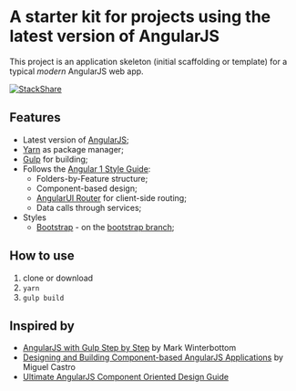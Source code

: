 # A starter kit for projects using the latest version of AngularJS

This project is an application skeleton (initial scaffolding or template) for a typical *modern* AngularJS web app.

[![StackShare](https://img.shields.io/badge/tech-stack-0690fa.svg?style=flat)](https://stackshare.io/lackovic/angularjs-starter-kit)

## Features

* Latest version of [AngularJS](https://angularjs.org);
* [Yarn](https://yarnpkg.com/lang/en/) as package manager;
* [Gulp](https://gulpjs.com) for building;
* Follows the [Angular 1 Style Guide](https://github.com/johnpapa/angular-styleguide/tree/master/a1):
  * Folders-by-Feature structure;
  * Component-based design;
  * [AngularUI Router](http://angular-ui.github.io/ui-router/) for client-side routing;
  * Data calls through services;
* Styles  
  * [Bootstrap](https://getbootstrap.com) - on the [bootstrap branch](https://github.com/lackovic/angularjs-starter-kit/tree/bootstrap);

## How to use

1. clone or download
2. `yarn`
3. `gulp build`

## Inspired by

* [AngularJS with Gulp Step by Step](https://youtu.be/p9ZngMW80-k) by Mark Winterbottom
* [Designing and Building Component-based AngularJS Applications](https://app.pluralsight.com/library/courses/component-based-angularjs-applications) by Miguel Castro
* [Ultimate AngularJS Component Oriented Design Guide](http://gautierdelorme.com/2016/04/20/ultimate-angularjs-component-oriented-design-guide.html)
